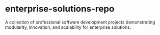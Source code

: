# enterprise-solutions-repo
A collection of professional software development projects demonstrating modularity, innovation, and scalability for enterprise solutions.
